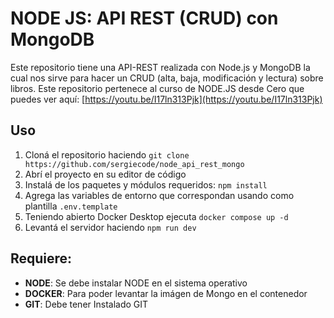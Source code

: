 # NODE JS: API REST (CRUD) con MongoDB

Este repositorio tiene una API-REST realizada con Node.js y MongoDB la cual nos sirve para hacer un CRUD (alta, baja, modificación y lectura) sobre libros. Este repositorio pertenece al curso de NODE.JS desde Cero que puedes ver aquí: [https://youtu.be/I17ln313Pjk](https://youtu.be/I17ln313Pjk)

## Uso

1.  Cloná el repositorio haciendo `git clone https://github.com/sergiecode/node_api_rest_mongo`
2.  Abrí el proyecto en su editor de código
3.  Instalá de los paquetes y módulos requeridos: `npm install`
4.  Agrega las variables de entorno que correspondan usando como plantilla `.env.template`
5.  Teniendo abierto Docker Desktop ejecuta `docker compose up -d`
6.  Levantá el servidor haciendo `npm run dev`

## Requiere:

- **NODE**: Se debe instalar NODE en el sistema operativo
- **DOCKER**: Para poder levantar la imágen de Mongo en el contenedor
- **GIT**: Debe tener Instalado GIT
